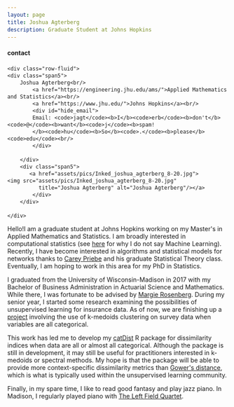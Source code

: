 ```yaml
---
layout: page
title: Joshua Agterberg
description: Graduate Student at Johns Hopkins
---
```


<div class="container">
<h4><a name="contact"></a>contact</h4>

    <div class="row-fluid">
	<div class="span5">
        Joshua Agterberg<br/>
            <a href="https://engineering.jhu.edu/ams/">Applied Mathematics and Statistics</a><br/>
            <a href="https://www.jhu.edu/">Johns Hopkins</a><br/>
            <div id="hide_email">
            Email: <code>jagt</code><b>I</b><code>erb</code><b>don't</b><code>@</code><b>want</b><code>j</code><b>spam!
            </b><code>hu</code><b>So</b><code>.</code><b>please</b><code>edu</code><br/>
            </div>

        </div>
        <div class="span5">
           <a href="assets/pics/Inked_joshua_agterberg_8-20.jpg">
	<img src="assets/pics/Inked_joshua_agterberg_8-20.jpg"
              title="Joshua Agterberg" alt="Joshua Agterberg"/></a>
            </div>
        </div>
        
    </div>
</div>



Hello!I am a graduate student at Johns Hopkins working on my Master's in Applied Mathematics and Statistics. I am broadly interested in computational statistics (see [here](/pages/compstatvsml.html) for why I do not say Machine Learning). 
Recently, I have become interested in algorithms and statistical models for networks thanks to [Carey Priebe](https://www.ams.jhu.edu/~priebe/)
and his graduate Statistical Theory class. Eventually, I am hoping to work in this area for my PhD in Statistics.  

I graduated from the University of Wisconsin-Madison in 2017 with my Bachelor of Business Administration in Actuarial
Science and Mathematics.  While there, I was fortunate to be advised by [Margie Rosenberg](https://bus.wisc.edu/faculty/marjorie-rosenberg).
During my senior year, I started some research examining the possibilities of unsupervised learning for insurance data.
As of now, we are finishing up a [project](https://www.soa.org/pd/events/2017/predictive-analytics-symposium/pd-2017-09-predictive-analytics-session-010.pdf) involving the use of k-medoids clustering 
on survey data when variables are all categorical.  

This work has led me to develop my [catDist](https://github.com/jagterberg/catDist) R package for dissimilarity
indices when data are all or almost all categorical. Although the package is still in development, it may still
be useful for practitioners interested in k-medoids or spectral methods. My hope is that the package will be able 
to provide more context-specific dissimilarity metrics than [Gower's distance](https://www.r-bloggers.com/clustering-mixed-data-types-in-r/),
which is what is typically used within the unsupervised learning community.

Finally, in my spare time, I like to read good fantasy and play jazz piano.  In Madison, I regularly played piano with 
[The Left Field Quartet](https://leftfieldquartet.bandcamp.com/releases).  



